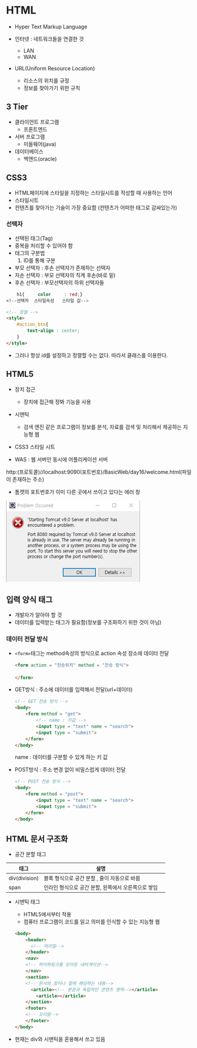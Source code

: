 # HTML

- Hyper Text Markup Language
- 인터넷 : 네트워크들을 연결한 것
  - LAN
  - WAN

- URL(Uniform Resource Location)
  - 리소스의 위치를 규정
  - 정보를 찾아가기 위한 규칙

## 3 Tier

- 클라이언트 프로그램
  - 프론트엔드
- 서버 프로그램
  - 미들웨어(java)
- 데이터베이스
  - 백엔드(oracle)

## CSS3

- HTML페이지에 스타일을 지정하는 스타일시트를 작성할 때 사용하는 언어
- 스타일시트
- 컨텐츠를 찾아가는 기술이 가장 중요함 (컨텐츠가 어떠한 태그로 감싸있는가)

### 선택자

- 선택된 태그(Tag)
- 중복을 처리할 수 있어야 함
- 태그의 구분법
  1. ID를 통해 구분
- 부모 선택자 : 후손 선택자가 존재하는 선택자
- 자손 선택자 : 부모 선택자의 직계 후손(바로 밑)
- 후손 선택자 :  부모선택자의 하위 선택자들

```css
    h1{     color     : red;}
<!--선택자  스타일속성   스타일 값-->
```

```html
<!-- 정렬 -->
<style> 
    #action_btn{
        text-align : center;
    }
</style>
```

- 그러나 항상 id를 설정하고 정렬할 수는 없다. 따라서 클래스를 이용한다.

## HTML5

- 장치 접근
  - 장치에 접근해 정봐 기능을 사용
- 시맨틱
  - 검색 엔진 같은 프로그램이 정보를 분석, 자료를 검색 및 처리해서 제공하는 지능형 웹
- CSS3 스타일 시트

- WAS : 웹 서버인 동시에 어플리케이션 서버



http:(프로토콜)//localhost:9090(포트번호)/BasicWeb/day16/welcome.html(파일이 존재하는 주소)



- 톰캣의 포트번호가 이미 다른 곳에서 쓰이고 있다는 에러 창

![톰캣의 포트번호를 사용할 수 없다는 에러표시](md-images/untitle.png/%ED%86%B0%EC%BA%A3%EC%9D%98%20%ED%8F%AC%ED%8A%B8%EB%B2%88%ED%98%B8%EB%A5%BC%20%EC%82%AC%EC%9A%A9%ED%95%A0%20%EC%88%98%20%EC%97%86%EB%8B%A4%EB%8A%94%20%EC%97%90%EB%9F%AC%ED%91%9C%EC%8B%9C.JPG)

## 입력 양식 태그

- 개발자가 알아야 할 것
- 데이터를 입력받는 태그가 필요함(정보를 구조화하기 위한 것이 아님)

### 데이터 전달 방식

- ``<form>``태그는 method속성의 방식으로 action 속성 장소에 데이터 전달

  ```html
  <form action = "전송위치" method = "전송 방식">
      
  </form>
  ```

- GET방식 : 주소에 데이터를 입력해서 전달(url+데이터)

  ```html
  <!-- GET 전송 방식 -->
  <body>
      <form method = "get">
          <!-- name : 키값 -->
          <input type = "text" name = "search">
          <input type = "submit">
      </form>
  </body>
  ```

  name : 데이터를 구분할 수 있게 하는 키 값

- POST방식 : 주소 변경 없이 비밀스럽게 데이터 전달

  ```html
  <!-- POST 전송 방식 -->
  <body>
      <form method = "post">
          <input type = "text" name = "search">
          <input type = "submit">
      </form>
  </body>
  ```

## HTML 문서 구조화

- 공간 분할 태그

| 태그          | 설명                                                |      |
| ------------- | --------------------------------------------------- | ---- |
| div(division) | 블록 형식으로 공간 분할 , 줄이 자동으로 바뀜        |      |
| span          | 인라인 형식으로 공간 분할, 왼쪽에서 오른쪽으로 쌓임 |      |

- 시맨틱 태그

  - HTML5에서부터 적용
  - 컴퓨터 프로그램이 코드를 읽고 의미를 인식할 수 있는 지능형 웹

  ```html
  <body>
      <header>
  		<!-- 머리말-->
      </header>
      <nav>
      <!-- 하이퍼링크를 모아둔 내비게이션-->
      </nav>
      <section>
      <!-- 문서의 장이나 절에 해당하는 내용-->
      	<article><!-- 본문과 독립적인 콘텐츠 영역--></article>
          <article></article>
      </section>
      <footer>
      <!-- 꼬리말-->
      </footer>
  </body>
  ```

- 현재는 div와 시맨틱을 혼용해서 쓰고 있음

## 
